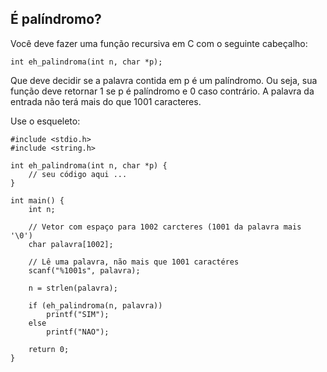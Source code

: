 ## É palíndromo?

Você deve fazer uma função recursiva em C com o seguinte cabeçalho:

`int eh_palindroma(int n, char *p);`

Que deve decidir se a palavra contida em p é um palíndromo. Ou seja, sua função deve retornar 1 se p é palíndromo e 0 caso contrário. A palavra da entrada não terá mais do que 1001 caracteres. 

Use o esqueleto:

    #include <stdio.h>
    #include <string.h>

    int eh_palindroma(int n, char *p) {
        // seu código aqui ...
    }
    
    int main() {
        int n;
        
        // Vetor com espaço para 1002 carcteres (1001 da palavra mais '\0')
        char palavra[1002];
        
        // Lê uma palavra, não mais que 1001 caractéres
        scanf("%1001s", palavra);
        
        n = strlen(palavra);
        
        if (eh_palindroma(n, palavra)) 
            printf("SIM");
        else 
            printf("NAO");
        
        return 0;
    }